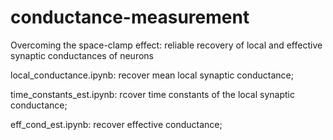 # conductance-measurement
Overcoming the space-clamp effect: reliable recovery of local and effective synaptic conductances of neurons



local_conductance.ipynb: recover mean local synaptic conductance;

time_constants_est.ipynb: rcover time constants of the local synaptic conductance;

eff_cond_est.ipynb: recover effective conductance;
